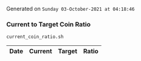 Generated on `Sunday 03-October-2021 at 04:18:46`

### Current to Target Coin Ratio
`current_coin_ratio.sh`

Date|Current|Target|Ratio
---|---|---|---
